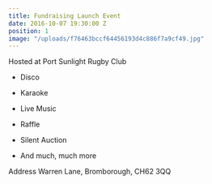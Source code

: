 ```yaml
---
title: Fundraising Launch Event
date: 2016-10-07 19:30:00 Z
position: 1
image: "/uploads/f76463bccf64456193d4c886f7a9cf49.jpg"
---
```


Hosted at Port Sunlight Rugby Club

* Disco​

* Karaoke

* Live Music

* Raffle

* Silent Auction

* And much, much more

Address
Warren Lane,
Bromborough,
CH62 3QQ